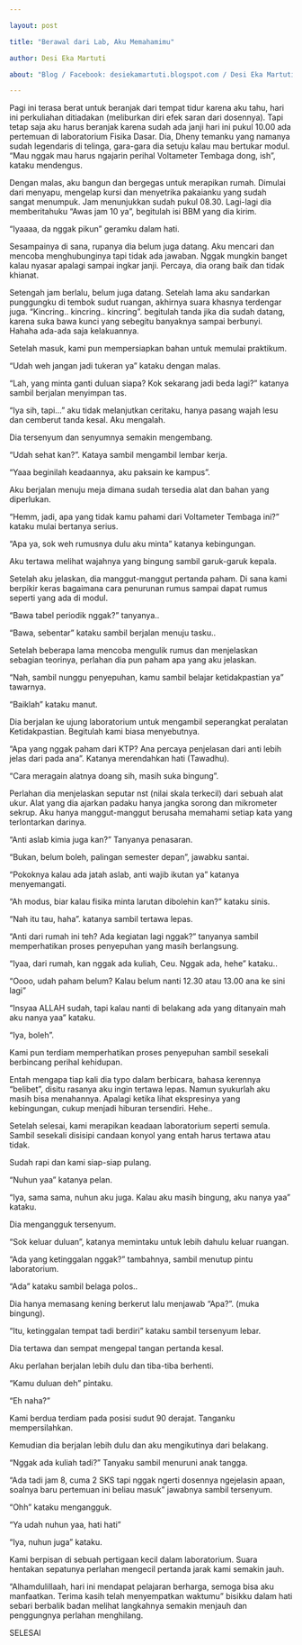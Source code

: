 ```yaml
---

layout: post

title: "Berawal dari Lab, Aku Memahamimu"

author: Desi Eka Martuti

about: "Blog / Facebook: desiekamartuti.blogspot.com / Desi Eka Martuti | Nama: Desi Eka Martuti | Tempat dan tanggal lahir: Sragen, 29 Desember 1995 | Masih berkuliah di Universitas Jenderal Achmad Yani (UNJANI) Cimahi, Jawa Barat"

---
```




Pagi ini terasa berat untuk beranjak dari tempat tidur karena aku tahu, hari ini perkuliahan ditiadakan (meliburkan diri efek saran dari dosennya). Tapi tetap saja aku harus beranjak karena sudah ada janji hari ini pukul 10.00 ada pertemuan di laboratorium Fisika Dasar. Dia, Dheny temanku yang namanya sudah legendaris di telinga, gara-gara dia setuju kalau mau bertukar modul. “Mau nggak mau harus ngajarin perihal Voltameter Tembaga dong, ish”, kataku mendengus.



Dengan malas, aku bangun dan bergegas untuk merapikan rumah. Dimulai dari menyapu, mengelap kursi dan menyetrika pakaianku yang sudah sangat menumpuk. Jam menunjukkan sudah pukul 08.30. Lagi-lagi dia memberitahuku “Awas jam 10 ya”, begitulah isi BBM yang dia kirim.

“Iyaaaa, da nggak pikun” geramku dalam hati.



Sesampainya di sana, rupanya dia belum juga datang. Aku mencari dan mencoba menghubunginya tapi tidak ada jawaban. Nggak mungkin banget kalau nyasar apalagi sampai ingkar janji. Percaya, dia orang baik dan tidak khianat.





 

Setengah jam berlalu, belum juga datang. Setelah lama aku sandarkan punggungku di tembok sudut ruangan, akhirnya suara khasnya terdengar juga. “Kincring.. kincring.. kincring”. begitulah tanda jika dia sudah datang, karena suka bawa kunci yang sebegitu banyaknya sampai berbunyi. Hahaha ada-ada saja kelakuannya.



Setelah masuk, kami pun mempersiapkan bahan untuk memulai praktikum.

“Udah weh jangan jadi tukeran ya” kataku dengan malas.

“Lah, yang minta ganti duluan siapa? Kok sekarang jadi beda lagi?” katanya sambil berjalan menyimpan tas.

“Iya sih, tapi…” aku tidak melanjutkan ceritaku, hanya pasang wajah lesu dan cemberut tanda kesal. Aku mengalah.

Dia tersenyum dan senyumnya semakin mengembang.

“Udah sehat kan?”. Kataya sambil mengambil lembar kerja.

“Yaaa beginilah keadaannya, aku paksain ke kampus”.



Aku berjalan menuju meja dimana sudah tersedia alat dan bahan yang diperlukan.

“Hemm, jadi, apa yang tidak kamu pahami dari Voltameter Tembaga ini?” kataku mulai bertanya serius.

“Apa ya, sok weh rumusnya dulu aku minta” katanya kebingungan.

Aku tertawa melihat wajahnya yang bingung sambil garuk-garuk kepala.



Setelah aku jelaskan, dia manggut-manggut pertanda paham. Di sana kami berpikir keras bagaimana cara penurunan rumus sampai dapat rumus seperti yang ada di modul.



“Bawa tabel periodik nggak?” tanyanya..

“Bawa, sebentar” kataku sambil berjalan menuju tasku..



Setelah beberapa lama mencoba mengulik rumus dan menjelaskan sebagian teorinya, perlahan dia pun paham apa yang aku jelaskan.

“Nah, sambil nunggu penyepuhan, kamu sambil belajar ketidakpastian ya” tawarnya.

“Baiklah” kataku manut.



Dia berjalan ke ujung laboratorium untuk mengambil seperangkat peralatan Ketidakpastian. Begitulah kami biasa menyebutnya.

“Apa yang nggak paham dari KTP? Ana percaya penjelasan dari anti lebih jelas dari pada ana”. Katanya merendahkan hati (Tawadhu).

“Cara meragain alatnya doang sih, masih suka bingung”.



Perlahan dia menjelaskan seputar nst (nilai skala terkecil) dari sebuah alat ukur. Alat yang dia ajarkan padaku hanya jangka sorong dan mikrometer sekrup. Aku hanya manggut-manggut berusaha memahami setiap kata yang terlontarkan darinya.



“Anti aslab kimia juga kan?” Tanyanya penasaran.

“Bukan, belum boleh, palingan semester depan”, jawabku santai.

“Pokoknya kalau ada jatah aslab, anti wajib ikutan ya” katanya menyemangati.

“Ah modus, biar kalau fisika minta larutan dibolehin kan?” kataku sinis.

“Nah itu tau, haha”. katanya sambil tertawa lepas.

“Anti dari rumah ini teh? Ada kegiatan lagi nggak?” tanyanya sambil memperhatikan proses penyepuhan yang masih berlangsung.

“Iyaa, dari rumah, kan nggak ada kuliah, Ceu. Nggak ada, hehe” kataku..

“Oooo, udah paham belum? Kalau belum nanti 12.30 atau 13.00 ana ke sini lagi”

“Insyaa ALLAH sudah, tapi kalau nanti di belakang ada yang ditanyain mah aku nanya yaa” kataku.

“Iya, boleh”.

Kami pun terdiam memperhatikan proses penyepuhan sambil sesekali berbincang perihal kehidupan.



Entah mengapa tiap kali dia typo dalam berbicara, bahasa kerennya “belibet”, disitu rasanya aku ingin tertawa lepas. Namun syukurlah aku masih bisa menahannya. Apalagi ketika lihat ekspresinya yang kebingungan, cukup menjadi hiburan tersendiri. Hehe..



Setelah selesai, kami merapikan keadaan laboratorium seperti semula. Sambil sesekali disisipi candaan konyol yang entah harus tertawa atau tidak.

Sudah rapi dan kami siap-siap pulang.

“Nuhun yaa” katanya pelan.

“Iya, sama sama, nuhun aku juga. Kalau aku masih bingung, aku nanya yaa” kataku.

Dia mengangguk tersenyum.

“Sok keluar duluan”, katanya memintaku untuk lebih dahulu keluar ruangan.

“Ada yang ketinggalan nggak?” tambahnya, sambil menutup pintu laboratorium.

“Ada” kataku sambil belaga polos..

Dia hanya memasang kening berkerut lalu menjawab “Apa?”. (muka bingung).

“Itu, ketinggalan tempat tadi berdiri” kataku sambil tersenyum lebar.

Dia tertawa dan sempat mengepal tangan pertanda kesal.



Aku perlahan berjalan lebih dulu dan tiba-tiba berhenti.

“Kamu duluan deh” pintaku.

“Eh naha?”

Kami berdua terdiam pada posisi sudut 90 derajat. Tanganku mempersilahkan.

Kemudian dia berjalan lebih dulu dan aku mengikutinya dari belakang.





 

“Nggak ada kuliah tadi?” Tanyaku sambil menuruni anak tangga.

“Ada tadi jam 8, cuma 2 SKS tapi nggak ngerti dosennya ngejelasin apaan, soalnya baru pertemuan ini beliau masuk” jawabnya sambil tersenyum.

“Ohh” kataku mengangguk.

“Ya udah nuhun yaa, hati hati”

“Iya, nuhun juga” kataku.



Kami berpisan di sebuah pertigaan kecil dalam laboratorium. Suara hentakan sepatunya perlahan mengecil pertanda jarak kami semakin jauh.

“Alhamdulillaah, hari ini mendapat pelajaran berharga, semoga bisa aku manfaatkan. Terima kasih telah menyempatkan waktumu” bisikku dalam hati sebari berbalik badan melihat langkahnya semakin menjauh dan penggungnya perlahan menghilang.



SELESAI
